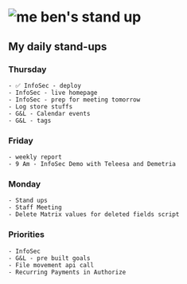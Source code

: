 # ![me](https://avatars2.githubusercontent.com/u/5232044?s=50&v=4) ben's stand up

## My daily stand-ups
      
### Thursday

    - ✅ InfoSec - deploy
    - InfoSec - live homepage
    - InfoSec - prep for meeting tomorrow
    - Log store stuffs
    - G&L - Calendar events
    - G&L - tags
    
### Friday

    - weekly report
    - 9 Am - InfoSec Demo with Teleesa and Demetria
    
### Monday

    - Stand ups  
    - Staff Meeting
    - Delete Matrix values for deleted fields script
    
### Priorities 
   
    - InfoSec
    - G&L - pre built goals
    - File movement api call
    - Recurring Payments in Authorize
